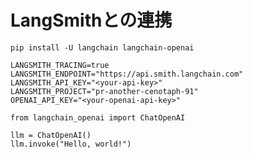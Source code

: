 # LangSmithとの連携

```pip install -U langchain langchain-openai```

```
LANGSMITH_TRACING=true
LANGSMITH_ENDPOINT="https://api.smith.langchain.com"
LANGSMITH_API_KEY="<your-api-key>"
LANGSMITH_PROJECT="pr-another-cenotaph-91"
OPENAI_API_KEY="<your-openai-api-key>"
```

```
from langchain_openai import ChatOpenAI

llm = ChatOpenAI()
llm.invoke("Hello, world!")
```